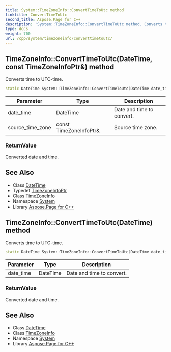```yaml
---
title: System::TimeZoneInfo::ConvertTimeToUtc method
linktitle: ConvertTimeToUtc
second_title: Aspose.Page for C++
description: 'System::TimeZoneInfo::ConvertTimeToUtc method. Converts time to UTC-time in C++.'
type: docs
weight: 700
url: /cpp/system/timezoneinfo/converttimetoutc/
---
```

## TimeZoneInfo::ConvertTimeToUtc(DateTime, const TimeZoneInfoPtr\&) method


Converts time to UTC-time.

```cpp
static DateTime System::TimeZoneInfo::ConvertTimeToUtc(DateTime date_time, const TimeZoneInfoPtr &source_time_zone)
```


| Parameter | Type | Description |
| --- | --- | --- |
| date_time | DateTime | Date and time to convert. |
| source_time_zone | const TimeZoneInfoPtr\& | Source time zone. |

### ReturnValue

Converted date and time.

## See Also

* Class [DateTime](../../datetime/)
* Typedef [TimeZoneInfoPtr](../../timezoneinfoptr/)
* Class [TimeZoneInfo](../)
* Namespace [System](../../)
* Library [Aspose.Page for C++](../../../)
## TimeZoneInfo::ConvertTimeToUtc(DateTime) method


Converts time to UTC-time.

```cpp
static DateTime System::TimeZoneInfo::ConvertTimeToUtc(DateTime date_time)
```


| Parameter | Type | Description |
| --- | --- | --- |
| date_time | DateTime | Date and time to convert. |

### ReturnValue

Converted date and time.

## See Also

* Class [DateTime](../../datetime/)
* Class [TimeZoneInfo](../)
* Namespace [System](../../)
* Library [Aspose.Page for C++](../../../)
